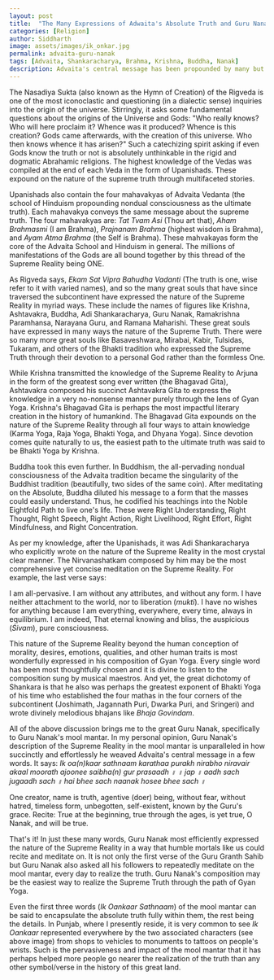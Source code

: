 ```yaml
---
layout: post
title:  "The Many Expressions of Adwaita's Absolute Truth and Guru Nanak's Succinctness"
categories: [Religion]
author: Siddharth
image: assets/images/ik_onkar.jpg
permalink: advaita-guru-nanak
tags: [Advaita, Shankaracharya, Brahma, Krishna, Buddha, Nanak]
description: Advaita's central message has been propounded by many but none succinctly than Guru Nanak.
---
```

The Nasadiya Sukta (also known as the Hymn of Creation) of the Rigveda is one of the most iconoclastic and questioning (in a dialectic sense) inquiries into the origin of the universe. Stirringly, it asks some fundamental questions about the origins of the Universe and Gods: "Who really knows? Who will here proclaim it? Whence was it produced? Whence is this creation? Gods came afterwards, with the creation of this universe. Who then knows whence it has arisen?" Such a catechizing spirit asking if even Gods know the truth or not is absolutely unthinkable in the rigid and dogmatic Abrahamic religions. The highest knowledge of the Vedas was compiled at the end of each Veda in the form of Upanishads. These expound on the nature of the supreme truth through multifaceted stories. 

Upanishads also contain the four mahavakyas of Advaita Vedanta (the school of Hinduism propounding nondual consciousness as the ultimate truth). Each mahavakya conveys the same message about the supreme truth. The four mahavakyas are: <i>Tat Tvam Asi</i> (Thou art that), <i>Aham Brahmasmi</i> (I am Brahma), <i>Prajnanam Brahma</i> (highest wisdom is Brahma), and <i>Ayam Atma Brahma</i> (the Self is Brahma). These mahvakayas form the core of the Advaita School and Hinduism in general. The millions of manifestations of the Gods are all bound together by this thread of the Supreme Reality being ONE.

As Rigveda says, <i>Ekam Sat Vipra Bahudha Vadanti</i> (The truth is one, wise refer to it with varied names), and so the many great souls that have since traversed the subcontinent have expressed the nature of the Supreme Reality in myriad ways. These include the names of figures like Krishna, Ashtavakra, Buddha, Adi Shankaracharya, Guru Nanak, Ramakrishna Paramhansa, Narayana Guru, and Ramana Maharishi. These great souls have expressed in many ways the nature of the Supreme Truth. There were so many more great souls like Basaveshwara, Mirabai, Kabir, Tulsidas, Tukaram, and others of the Bhakti tradition who expressed the Supreme Truth through their devotion to a personal God rather than the formless One.

While Krishna transmitted the knowledge of the Supreme Reality to Arjuna in the form of the greatest song ever written (the Bhagavad Gita), Ashtavakra composed his succinct Ashtavakra Gita to express the knowledge in a very no-nonsense manner purely through the lens of Gyan Yoga. Krishna's Bhagavad Gita is perhaps the most impactful literary creation in the history of humankind. The Bhagavad Gita expounds on the nature of the Supreme Reality through all four ways to attain knowledge (Karma Yoga, Raja Yoga, Bhakti Yoga, and Dhyana Yoga). Since devotion comes quite naturally to us, the easiest path to the ultimate truth was said to be Bhakti Yoga by Krishna. 

Buddha took this even further. In Buddhism, the all-pervading nondual consciousness of the Advaita tradition became the singularity of the Buddhist tradition (beautifully, two sides of the same coin). After meditating on the Absolute, Buddha diluted his message to a form that the masses could easily understand. Thus, he codified his teachings into the Noble Eightfold Path to live one's life. These were Right Understanding, Right Thought, Right Speech, Right Action, Right Livelihood, Right Effort, Right Mindfulness, and Right Concentration.

As per my knowledge, after the Upanishads, it was Adi Shankaracharya who explicitly wrote on the nature of the Supreme Reality in the most crystal clear manner. The Nirvanashatkam composed by him may be the most comprehensive yet concise meditation on the Supreme Reality. For example, the last verse says: 

I am all-pervasive.
I am without any attributes, and without any form.
I have neither attachment to the world,
nor to liberation (<i>mukti</i>).
I have no wishes for anything
because I am everything,
everywhere,
every time,
always in equilibrium.
I am indeed, That eternal knowing and bliss, the auspicious (<i>Śivam</i>), pure consciousness.

This nature of the Supreme Reality beyond the human conception of morality, desires, emotions, qualities, and other human traits is most wonderfully expressed in his composition of Gyan Yoga. Every single word has been most thoughtfully chosen and it is divine to listen to the composition sung by musical maestros. And yet, the great dichotomy of Shankara is that he also was perhaps the greatest exponent of Bhakti Yoga of his time who established the four mathas in the four corners of the subcontinent (Joshimath, Jagannath Puri, Dwarka Puri, and Sringeri) and wrote divinely melodious bhajans like <i>Bhaja Govindam</i>. 

All of the above discussion brings me to the great Guru Nanak, specifically to Guru Nanak's mool mantar. In my personal opinion, Guru Nanak's description of the Supreme Reality in the mool mantar is unparalleled in how succinctly and effortlessly he weaved Advaita's central message in a few words. It says:
<i>
Ik oa(n)kaar sathnaam karathaa purakh nirabho niravair akaal moorath ajoonee saibha(n) gur prasaadh ॥
॥ jap ॥
aadh sach jugaadh sach ॥ hai bhee sach naanak hosee bhee sach ॥ </i>

One creator, name is truth,
agentive (doer) being,
without fear, without hatred,
timeless form,
unbegotten, self-existent,
known by the Guru's grace.
Recite:
True at the beginning,
true through the ages,
is yet true,
O Nanak, and will be true.

That's it! In just these many words, Guru Nanak most efficiently expressed the nature of the Supreme Reality in a way that humble mortals like us could recite and meditate on. It is not only the first verse of the Guru Granth Sahib but Guru Nanak also asked all his followers to repeatedly meditate on the mool mantar, every day to realize the truth. Guru Nanak's composition may be the easiest way to realize the Supreme Truth through the path of Gyan Yoga.

Even the first three words (<i>Ik Oankaar Sathnaam</i>) of the mool mantar can be said to encapsulate the absolute truth fully within them, the rest being the details. In Punjab, where I presently reside, it is very common to see <i>Ik Oankaar</i> represented everywhere by the two associated characters (see above image) from shops to vehicles to monuments to tattoos on people's wrists. Such is the pervasiveness and impact of the mool mantar that it has perhaps helped more people go nearer the realization of the truth than any other symbol/verse in the history of this great land.

